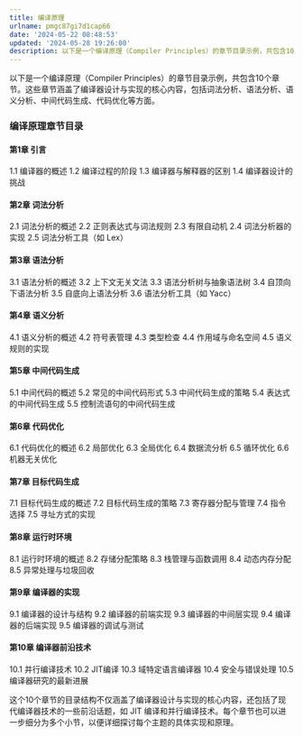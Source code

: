 ```yaml
---
title: 编译原理
urlname: pmgc87gi7d1cap66
date: '2024-05-22 08:48:53'
updated: '2024-05-28 19:26:00'
description: 以下是一个编译原理（Compiler Principles）的章节目录示例，共包含10个章节。这些章节涵盖了编译器设计与实现的核心内容，包括词法分析、语法分析、语义分析、中间代码生成、代码优化等方面。编译原理章节目录第1章 引言1.1 编译器的概述1.2 编译过程的阶段1.3 编译器与解释器的...
---
```

以下是一个编译原理（Compiler Principles）的章节目录示例，共包含10个章节。这些章节涵盖了编译器设计与实现的核心内容，包括词法分析、语法分析、语义分析、中间代码生成、代码优化等方面。

### 编译原理章节目录

#### 第1章 引言

1.1 编译器的概述
1.2 编译过程的阶段
1.3 编译器与解释器的区别
1.4 编译器设计的挑战

#### 第2章 词法分析

2.1 词法分析的概述
2.2 正则表达式与词法规则
2.3 有限自动机
2.4 词法分析器的实现
2.5 词法分析工具（如 Lex）

#### 第3章 语法分析

3.1 语法分析的概述
3.2 上下文无关文法
3.3 语法分析树与抽象语法树
3.4 自顶向下语法分析
3.5 自底向上语法分析
3.6 语法分析工具（如 Yacc）

#### 第4章 语义分析

4.1 语义分析的概述
4.2 符号表管理
4.3 类型检查
4.4 作用域与命名空间
4.5 语义规则的实现

#### 第5章 中间代码生成

5.1 中间代码的概述
5.2 常见的中间代码形式
5.3 中间代码生成的策略
5.4 表达式的中间代码生成
5.5 控制流语句的中间代码生成

#### 第6章 代码优化

6.1 代码优化的概述
6.2 局部优化
6.3 全局优化
6.4 数据流分析
6.5 循环优化
6.6 机器无关优化

#### 第7章 目标代码生成

7.1 目标代码生成的概述
7.2 目标代码生成的策略
7.3 寄存器分配与管理
7.4 指令选择
7.5 寻址方式的实现

#### 第8章 运行时环境

8.1 运行时环境的概述
8.2 存储分配策略
8.3 栈管理与函数调用
8.4 动态内存分配
8.5 异常处理与垃圾回收

#### 第9章 编译器的实现

9.1 编译器的设计与结构
9.2 编译器的前端实现
9.3 编译器的中间层实现
9.4 编译器的后端实现
9.5 编译器的调试与测试

#### 第10章 编译器前沿技术

10.1 并行编译技术
10.2 JIT编译
10.3 域特定语言编译器
10.4 安全与错误处理
10.5 编译器研究的最新进展

这个10个章节的目录结构不仅涵盖了编译器设计与实现的核心内容，还包括了现代编译器技术的一些前沿话题，如 JIT 编译和并行编译技术。每个章节也可以进一步细分为多个小节，以便详细探讨每个主题的具体实现和原理。
